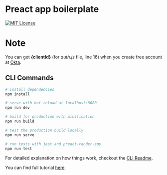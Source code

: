 # Preact app boilerplate

[![MIT License](https://img.shields.io/npm/l/per-env.svg)](http://opensource.org/licenses/MIT)

# Note
You can get **{clientId}** (for _auth.js_ file, line 16) when you create free account at [Okta](https://developer.okta.com/signup).

## CLI Commands

``` bash
# install dependencies
npm install

# serve with hot reload at localhost:8080
npm run dev

# build for production with minification
npm run build

# test the production build locally
npm run serve

# run tests with jest and preact-render-spy 
npm run test
```

For detailed explanation on how things work, checkout the [CLI Readme](https://github.com/developit/preact-cli/blob/master/README.md).

You can find full tutorial [here](https://developer.okta.com/blog/2017/10/19/build-a-preact-app-with-authentication).
